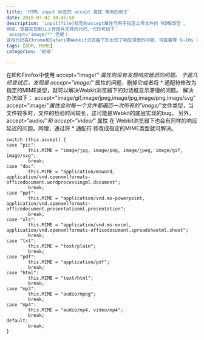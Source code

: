 ```yaml
---
title: 'HTML input 标签的 accept 属性 常用的例子'
date: 2018-07-02 10:45:58
description: 'input[file]标签的accept属性可用于指定上传文件的 MIME类型 。
例如，想要实现默认上传图片文件的代码，代码可如下：
 accept="image/*" 但是！
这段代码在Chrome和Safari等Webkit浏览器下却出现了响应滞慢的问题，可能要等 6~10s 才能弹出文件选择对话框。简直不能忍呀。'
tags: [DOM, MIME]
categories: '前端'

---
```


在IE和Firefox中使用 accept=”image/*” 属性则没有发现响应延迟的问题。
于是几经尝试后，发现是 accept=”image/*” 属性的问题，删掉它或者将 * 通配符修改为指定的MIME类型，就可以解决Webkit浏览器下的对话框显示滞慢的问题。
解决办法如下：
accept="image/gif,image/jpeg,image/jpg,image/png,image/svg"
accept=”image/*”属性会对每一个文件都遍历一次所有的”image/*”文件类型，当文件较多时，文件的检验时间较长，这可能是Webkit的底层实现的bug。
另外，
accept=”audio/*”和 accept=”video/*” 属性 在 Webkit浏览器下也会有同样的响应延迟的问题。同理，通过将 * 通配符 修改成指定的MIME类型就可解决。

	
	switch (this.accept) {
	case "pic":
	        this.MIME = "image/jpg, image/png, image/jpeg, image/gif, image/svg";
	        break;
	case "doc":
	        this.MIME = "application/msword, application/vnd.openxmlformats-officedocument.wordprocessingml.document";
	        break;
	case "ppt":
	        this.MIME = "application/vnd.ms-powerpoint, application/vnd.openxmlformats-officedocument.presentationml.presentation";
	        break;
	case "xls":
	        this.MIME = "application/vnd.ms-excel, application/vnd.openxmlformats-officedocument.spreadsheetml.sheet";
	        break;
	case "txt":
	        this.MIME = "text/plain";
	        break;
	case "pdf":
	        this.MIME = "application/pdf";
	        break;
	case "html":
	        this.MIME = "text/html";
	        break;
	case "mp3":
	        this.MIME = "audio/mpeg";
	        break;
	case "mp4":
	        this.MIME = "audio/mp4, video/mp4";
	        break;
	default:
	        break;
	}
